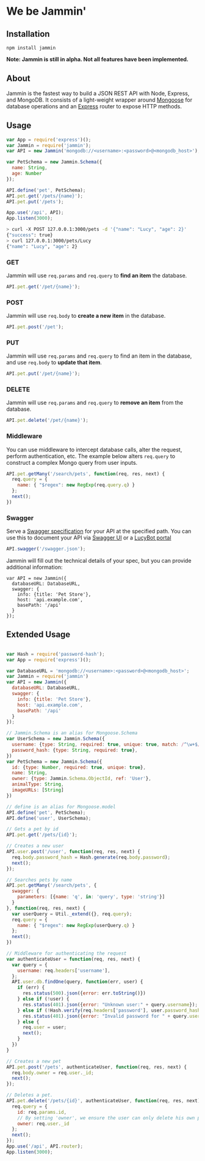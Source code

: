 # We be Jammin'

## Installation
```npm install jammin```

**Note: Jammin is still in alpha. Not all features have been implemented.**

## About
Jammin is the fastest way to build a JSON REST API with Node, Express, and MongoDB. It consists of a light-weight wrapper around [Mongoose](http://mongoosejs.com/) for database operations and an [Express](http://expressjs.com/) router to expose HTTP methods.

## Usage

```js
var App = require('express')();
var Jammin = require('jammin');
var API = new Jammin('mongodb://<username>:<password>@<mongodb_host>');

var PetSchema = new Jammin.Schema({
  name: String,
  age: Number
});

API.define('pet', PetSchema);
API.pet.get('/pets/{name}');
API.pet.put('/pets');

App.use('/api', API);
App.listen(3000);
```

```bash
> curl -X POST 127.0.0.1:3000/pets -d '{"name": "Lucy", "age": 2}'
{"success": true}
> curl 127.0.0.1:3000/pets/Lucy
{"name": "Lucy", "age": 2}
```

### GET
Jammin will use ```req.params``` and ```req.query``` to **find an item** the database.
```js
API.pet.get('/pet/{name}');
```

### POST
Jammin will use ```req.body``` to **create a new item** in the database.
```js
API.pet.post('/pet');
```

### PUT
Jammin will use ```req.params``` and ```req.query``` to find an item in the database, and use ```req.body``` to **update that item**.
```js
API.pet.put('/pet/{name}');
```

### DELETE
Jammin will use ```req.params``` and ```req.query``` to **remove an item** from the database.
```js
API.pet.delete('/pet/{name}');
```

### Middleware
You can use middleware to intercept database calls, alter the request, perform authentication, etc.
The example below alters ```req.query``` to construct a complex Mongo query from user inputs.
```js
API.pet.getMany('/search/pets', function(req, res, next) {
  req.query = {
    name: { "$regex": new RegExp(req.query.q) }
  };
  next();
})
```

### Swagger
Serve a [Swagger specification](http://swagger.io) for your API at the specified path. You can use this to document your API via [Swagger UI](https://github.com/swagger-api/swagger-ui) or a [LucyBot portal](https://lucybot.com)
```js
API.swagger('/swagger.json');
```
Jammin will fill out the technical details of your spec, but you can provide additional information:
```
var API = new Jammin({
  databaseURL: DatabaseURL,
  swagger: {
    info: {title: 'Pet Store'},
    host: 'api.example.com',
    basePath: '/api'
  }
});
```

## Extended Usage

```js

var Hash = require('password-hash');
var App = require('express')();

var DatabaseURL = 'mongodb://<username>:<password>@<mongodb_host>';
var Jammin = require('jammin')
var API = new Jammin({
  databaseURL: DatabaseURL,
  swagger: {
    info: {title: 'Pet Store'},
    host: 'api.example.com',
    basePath: '/api'
  }
});

// Jammin.Schema is an alias for Mongoose.Schema
var UserSchema = new Jammin.Schema({
  username: {type: String, required: true, unique: true, match: /^\w+$/},
  password_hash: {type: String, required: true},
})
var PetSchema = new Jammin.Schema({
  id: {type: Number, required: true, unique: true},
  name: String,
  owner: {type: Jammin.Schema.ObjectId, ref: 'User'},
  animalType: String,
  imageURLs: [String]
})

// define is an alias for Mongoose.model
API.define('pet', PetSchema);
API.define('user', UserSchema);

// Gets a pet by id
API.pet.get('/pets/{id}');

// Creates a new user
API.user.post('/user', function(req, res, next) {
  req.body.password_hash = Hash.generate(req.body.password);
  next();
});

// Searches pets by name
API.pet.getMany('/search/pets', {
  swagger: {
    parameters: [{name: 'q', in: 'query', type: 'string'}]
  }
}, function(req, res, next) {
  var userQuery = Util._extend({}, req.query);
  req.query = {
    name: { "$regex": new RegExp(userQuery.q) }
  };
  next();
})

// Middleware for authenticating the request
var authenticateUser = function(req, res, next) {
  var query = {
    username: req.headers['username'],
  };
  API.user.db.findOne(query, function(err, user) {
    if (err) {
      res.status(500).json({error: err.toString()})
    } else if (!user) {
      res.status(401).json({error: "Unknown user:" + query.username});
    } else if (!Hash.verify(req.headers['password'], user.password_hash)) {
      res.status(401).json({error: "Invalid password for " + query.username}) 
    } else {
      req.user = user;
      next();
    }
  }) 
}

// Creates a new pet
API.pet.post('/pets', authenticateUser, function(req, res, next) {
  req.body.owner = req.user._id;
  next();
});

// Deletes a pet.
API.pet.delete('/pets/{id}', authenticateUser, function(req, res, next) {
  req.query = {
    id: req.params.id,
    // By setting 'owner', we ensure the user can only delete his own pets.
    owner: req.user._id
  };
  next();
});
App.use('/api', API.router);
App.listen(3000);

```
